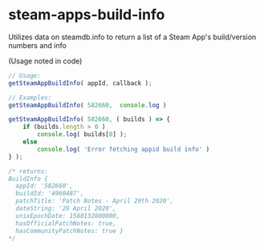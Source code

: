 # steam-apps-build-info
Utilizes data on steamdb.info to return a list of a Steam App's build/version numbers and info

(Usage noted in code)

```js
// Usage:
getSteamAppBuildInfo( appId, callback );

// Examples:
getSteamAppBuildInfo( 582660,  console.log )

getSteamAppBuildInfo( 582660, ( builds ) => {
    if (builds.length > 0 )
        console.log( builds[0] );
    else
        console.log( 'Error fetching appid build info' )
} );

/* returns:
BuildInfo {
  appId: '582660',
  buildId: '4960487',
  patchTitle: 'Patch Notes - April 29th 2020',
  dateString: '29 April 2020',
  unixEpochDate: 1588132800000,
  hasOfficialPatchNotes: true,
  hasCommunityPatchNotes: true }
*/
```
